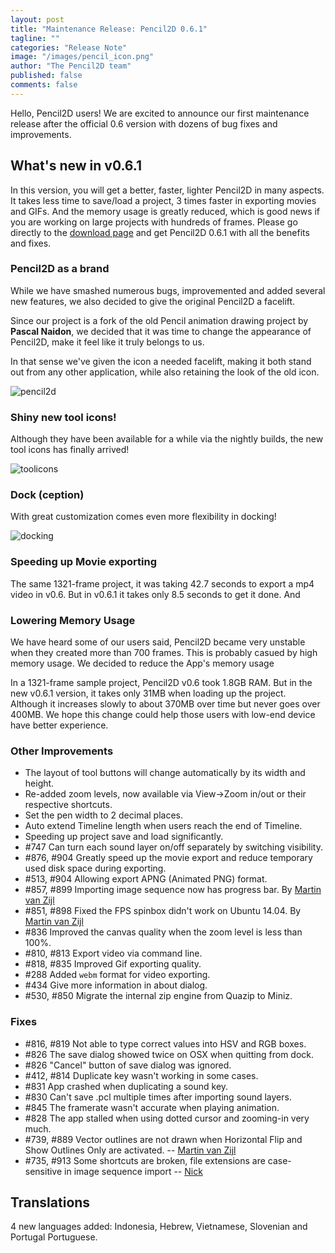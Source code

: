 ```yaml
---
layout: post
title: "Maintenance Release: Pencil2D 0.6.1"
tagline: ""
categories: "Release Note"
image: "/images/pencil_icon.png"
author: "The Pencil2D team"
published: false
comments: false
---
```


Hello, Pencil2D users! We are excited to announce our first maintenance release after the official 0.6 version with dozens of bug fixes and improvements.

## What's new in v0.6.1

In this version, you will get a better, faster, lighter Pencil2D in many aspects. It takes less time to save/load a project, 3 times faster in exporting movies and GIFs. And the memory usage is greatly reduced, which is good news if you are working on large projects with hundreds of frames. Please go directly to the [download page](https://pencil2d.org/download) and get Pencil2D 0.6.1 with all the benefits and fixes.

### Pencil2D as a brand

While we have smashed numerous bugs, improvemented and added several new features, we also decided to give the original Pencil2D a facelift.

Since our project is a fork of the old Pencil animation drawing project by **Pascal Naidon**, we decided that it was time to change the appearance of Pencil2D, make it feel like it truly belongs to us.

In that sense we've given the icon a needed facelift, making it both stand out from any other application, while also retaining the look of the old icon.

![pencil2d](https://user-images.githubusercontent.com/1045397/38779313-da53598c-40c6-11e8-8910-28725c068673.png)


### Shiny new tool icons!

Although they have been available for a while via the nightly builds, the new tool icons has finally arrived!

![toolicons](https://user-images.githubusercontent.com/1045397/38779287-607263c4-40c6-11e8-8aeb-7bc1ad010ce7.png)

### Dock (ception)

With great customization comes even more flexibility in docking!

![docking](https://user-images.githubusercontent.com/1045397/38779399-3321f81a-40c8-11e8-827b-c53cf75f798a.gif)

### Speeding up Movie exporting

The same 1321-frame project, it was taking 42.7 seconds to export a mp4 video in v0.6. But in v0.6.1 it takes only 8.5 seconds to get it done. And  

### Lowering Memory Usage

We have heard some of our users said, Pencil2D became very unstable when they created more than 700 frames. This is probably casued by high memory usage. We decided to reduce the App's memory usage

In a 1321-frame sample project, Pencil2D v0.6 took 1.8GB RAM. But in the new v0.6.1 version, it takes only 31MB when loading up the project. Although it increases slowly to about 370MB over time but never goes over 400MB. We hope this change could help those users with low-end device have better experience.

### Other Improvements

* The layout of tool buttons will change automatically by its width and height.
* Re-added zoom levels, now available via View->Zoom in/out or their respective shortcuts.
* Set the pen width to 2 decimal places.
* Auto extend Timeline length when users reach the end of Timeline.
* Speeding up project save and load significantly.
* #747 Can turn each sound layer on/off separately by switching visibility.
* #876, #904 Greatly speed up the movie export and reduce temporary used disk space during exporting.
* #513, #904 Allowing export APNG (Animated PNG) format.
* #857, #899 Importing image sequence now has progress bar. By [Martin van Zijl](https://github.com/martinvanzijl)
* #851, #898 Fixed the FPS spinbox didn't work on Ubuntu 14.04. By [Martin van Zijl](https://github.com/martinvanzijl)
* #836 Improved the canvas quality when the zoom level is less than 100%.
* #810, #813 Export video via command line.
* #818, #835 Improved Gif exporting quality.
* #288 Added `webm` format for video exporting.
* #434 Give more information in about dialog.
* #530, #850 Migrate the internal zip engine from Quazip to Miniz.

### Fixes

* #816, #819 Not able to type correct values into HSV and RGB boxes.
* #826 The save dialog showed twice on OSX when quitting from dock.
* #826 "Cancel" button of save dialog was ignored.
* #412, #814 Duplicate key wasn't working in some cases.
* #831 App crashed when duplicating a sound key.
* #830 Can't save .pcl multiple times after importing sound layers.
* #845 The framerate wasn't accurate when playing animation. 
* #828 The app stalled when using dotted cursor and zooming-in very much.
* #739, #889 Vector outlines are not drawn when Horizontal Flip and Show Outlines Only are activated. -- [Martin van Zijl](https://github.com/martinvanzijl)
* #735, #913 Some shortcuts are broken, file extensions are case-sensitive in image sequence import -- [Nick](https://github.com/Spark01)

## Translations

4 new languages added: Indonesia, Hebrew, Vietnamese, Slovenian and Portugal Portuguese.


